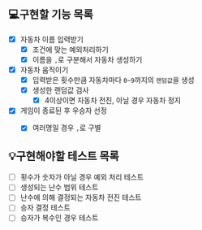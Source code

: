 ## 💻구현할 기능 목록
- [x] 자동차 이름 입력받기
  - [x] 조건에 맞는 예외처리하기
  - [x] 이름을 `,`로 구분해서 자동차 생성하기
- [x] 자동차 움직이기
  - [x] 입력받은 횟수만큼 자동차마다 `0~9`까지의 `랜덤값`을 생성
  - [x] 생성한 랜덤값 검사
    - [x] 4이상이면 자동차 전진, 아닐 경우 자동차 정지
- [x] 게임이 종료된 후 우승자 선정
  - [x] 여러명일 경우 `,`로 구별


## 💡구현해야할 테스트 목록
- [ ] 횟수가 숫자가 아닐 경우 예외 처리 테스트
- [ ] 생성되는 난수 범위 테스트
- [ ] 난수에 의해 결정되는 자동차 전진 테스트
- [ ] 승자 결정 테스트
- [ ] 승자가 복수인 경우 테스트